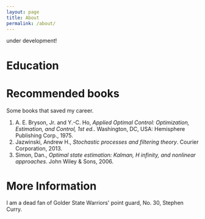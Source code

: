 ```yaml
---
layout: page
title: About
permalink: /about/
---
```

under development! 

# Education

# Recommended books
Some books that saved my career.

<ol>
  <li>
    A. E. Bryson, Jr. and Y.-C. Ho,
      <em>Applied Optimal Control: Optimization, Estimation, and Control, 1st ed.</em>.
    Washington, DC, USA: Hemisphere Publishing Corp., 1975.
  </li>

  <li>
    Jazwinski, Andrew H.,
      <em>Stochastic processes and filtering theory</em>.
    Courier Corporation, 2013.
  </li>

  <li>
    Simon, Dan.,
      <em>Optimal state estimation: Kalman, H infinity, and nonlinear approaches</em>.
    John Wiley & Sons, 2006.
  </li>
</ol>

# More Information

I am a dead fan of Golder State Warriors' point guard, No. 30, Stephen Curry.

